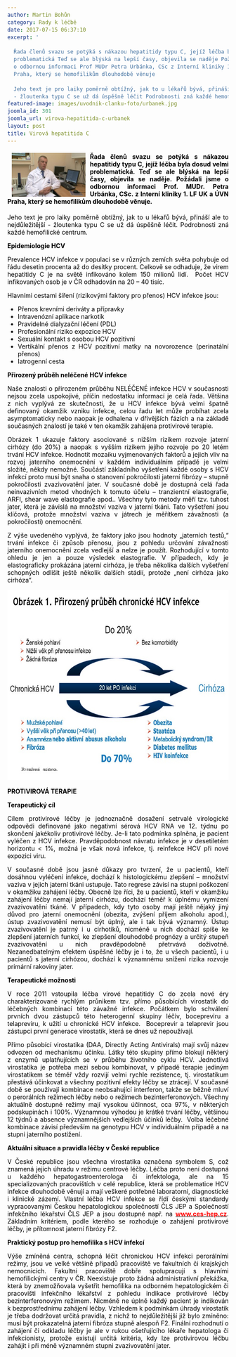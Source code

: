 ```yaml
---
author: Martin Bohůn
category: Rady k léčbě
date: 2017-07-15 06:37:10
excerpt: '

  Řada členů svazu se potýká s nákazou hepatitidy typu C, jejíž léčba byla dosud velmi
  problematická Teď se ale blýská na lepší časy, objevila se naděje Požádali jsme
  o odbornou informaci Prof MUDr Petra Urbánka, CSc z Interní kliniky 1 LF UK a ÚVN
  Praha, který se hemofilikům dlouhodobě věnuje 

  Jeho text je pro laiky poměrně obtížný, jak to u lékařů bývá, přináší ale to nejdůležitější
  - žloutenka typu C se už dá úspěšně léčit Podrobnosti zná každé hemofilické centrum'
featured-image: images/uvodnik-clanku-foto/urbanek.jpg
joomla_id: 301
joomla_url: virova-hepatitida-c-urbanek
layout: post
title: Virová hepatitida C
---
```


<h4><span style="color: #000000;"><img src="images/uvodnik-clanku-foto/urbanek.jpg" border="0" width="168" height="100" style="float: left; margin-left: 10px; margin-right: 10px;" /></span></h4>
<h4 style="text-align: justify;"><span style="color: #000000;">Řada členů svazu se potýká s nákazou hepatitidy typu C, jejíž léčba byla dosud velmi problematická. Teď se ale blýská na lepší časy, objevila se naděje. Požádali jsme o odbornou informaci Prof. MUDr. Petra Urbánka, CSc. z Interní kliniky 1. LF UK a ÚVN Praha, který se hemofilikům dlouhodobě věnuje. </span></h4>
<p style="text-align: justify;"><span style="color: #000000;">Jeho text je pro laiky poměrně obtížný, jak to u lékařů bývá, přináší ale to nejdůležitější - žloutenka typu C se už dá úspěšně léčit. Podrobnosti zná každé hemofilické centrum.</span></p>

<p style="text-align: justify;"><span style="color: #000000;"><strong>Epidemiologie HCV</strong></span></p>
<div class="WordSection1" style="text-align: justify;">
<p><span style="color: #000000;">Prevalence HCV infekce v populaci se v různých zemích světa pohybuje od řádu desetin procenta až do desítky procent. Celkově se odhaduje, že virem hepatitidy C je na světě infikováno kolem 150 milionů lidí.  Počet HCV infikovaných osob je v ČR odhadován na 20 – 40 tisíc. </span></p>
<p align="left"><span style="color: #000000;">Hlavními cestami šíření (rizikovými faktory pro přenos) HCV infekce jsou:</span></p>
</div>
<div class="WordSection2" style="text-align: justify;">
<ul>
<li><span style="color: #000000;">Přenos krevními deriváty a přípravky</span></li>
<li><span style="color: #000000;">Intravenózní aplikace narkotik</span></li>
<li><span style="color: #000000;">Pravidelné dialyzační léčení (PDL)</span></li>
<li><span style="color: #000000;">Profesionální riziko expozice HCV</span></li>
<li><span style="color: #000000;">Sexuální kontakt s osobou HCV pozitivní</span></li>
<li><span style="color: #000000;">Vertikální přenos z HCV pozitivní matky na novorozence (perinatální přenos)</span></li>
<li><span style="color: #000000;">Iatrogenní cesta</span></li>
</ul>
</div>
<p style="text-align: justify;"><span style="color: #000000;"><strong>Přirozený průběh neléčené HCV infekce</strong></span></p>
<p style="text-align: justify;"><span style="color: #000000;">Naše znalosti o přirozeném průběhu NELÉČENÉ infekce HCV v současnosti nejsou zcela uspokojivé, příčin nedostatku informací je celá řada. Většina z nich vyplývá ze skutečnosti, že u HCV infekce bývá velmi špatně definovaný okamžik vzniku infekce, celou řadu let může probíhat zcela asymptomaticky nebo naopak je odhalena v dřívějších fázích a na základě současných znalostí je také v ten okamžik zahájena protivirové terapie.</span></p>
<p style="text-align: justify;"><span style="color: #000000;">Obrázek 1 ukazuje faktory asociované s nižším rizikem rozvoje jaterní cirhózy (do 20%) a naopak s vyšším rizikem jejího rozvoje po 20 letém trvání HCV infekce. Hodnotit mozaiku vyjmenovaných faktorů a jejich vliv na rozvoj jaterního onemocnění v každém individuálním případě je velmi složité, někdy nemožné. Součástí základního vyšetření každé osoby s HCV infekcí proto musí být snaha o stanovení pokročilosti jaterní fibrózy – stupně pokročilosti zvazivovatění jater. V současné době je dostupná celá řada neinvazivních metod vhodných k tomuto účelu – tranzientní elastografie, ARFI, shear wave elastografie apod.. Všechny tyto metody měří tzv. tuhost jater, která je závislá na množství vaziva v jaterní tkáni. Tato vyšetření jsou klíčová, protože množství vaziva v játrech je měřítkem závažnosti (a pokročilosti) onemocnění.</span></p>
<p style="text-align: justify;"><span style="color: #000000;">Z výše uvedeného vyplývá, že faktory jako jsou hodnoty „jaterních testů,“ trvání infekce či způsob přenosu, jsou z pohledu určování závažnosti jaterního onemocnění zcela vedlejší a nelze je použít. Rozhodující v tomto ohledu je jen a pouze výsledek elastografie. V případech, kdy je elastograficky prokázána jaterní cirhóza, je třeba několika dalších vyšetření schopných odlišit ještě několik dalších stádií, protože „není cirhóza jako cirhóza“.</span>   </p>
<p style="text-align: center;"><img src="images/uvodnik-clanku-foto/snimek_hcv.jpg" border="0" alt="" width="679" height="433" /></p>
<p style="text-align: justify;"><span style="color: #000000;"><strong>PROTIVIROVÁ TERAPIE</strong></span></p>
<p style="text-align: justify;"><span style="color: #000000;"><strong>Terapeutický cíl</strong></span></p>
<p style="text-align: justify;"><span style="color: #000000;">Cílem protivirové léčby je jednoznačně dosažení setrvalé virologické odpovědi definované jako negativní sérová HCV RNA ve 12. týdnu po skončení jakékoliv protivirové léčby. Je-li tato podmínka splněna, je pacient vyléčen z HCV infekce. Pravděpodobnost návratu infekce je v desetiletém horizontu &lt; 1%, možná je však nová infekce, tj. reinfekce HCV při nové expozici viru.</span></p>
<p style="text-align: justify;"><span style="color: #000000;">V současné době jsou jasné důkazy pro tvrzení, že u pacientů, kteří dosáhnou vyléčení infekce, dochází k histologickému zlepšení – množství vaziva v jejich jaterní tkáni ustupuje. Tato regrese závisí na stupni poškození v okamžiku zahájení léčby. Obecně lze říci, že u pacientů, kteří v okamžiku zahájení léčby nemají jaterní cirhózu, dochází téměř k úplnému vymizení zvazivovatění tkáně. V případech, kdy tyto osoby mají ještě nějaký jiný důvod pro jaterní onemocnění (obezita, zvýšení příjem alkoholu apod.), ústup zvazivovatění nemusí být úplný, ale i tak bývá významný. Ústup zvazivovatění je patrný i u cirhotiků, nicméně u nich dochází spíše ke zlepšení jaterních funkcí, ke zlepšení dlouhodobé prognózy a určitý stupeň zvazivovatění u nich pravděpodobně přetrvává doživotně. Nezanedbatelným efektem úspěšné léčby je i to, že u všech pacientů, i u pacientů s jaterní cirhózou, dochází k významnému snížení rizika rozvoje primární rakoviny jater.</span></p>
<p style="text-align: justify;"><span style="color: #000000;"><strong>Terapeutické možnosti</strong></span></p>
<p style="text-align: justify;"><span style="color: #000000;">V roce 2011 vstoupila léčba virové hepatitidy C do zcela nové éry charakterizované rychlým průnikem tzv. přímo působících virostatik do léčebných kombinací této závažné infekce. Počátkem bylo schválení prvních dvou zástupců této heterogenní skupiny léčiv, bocepreviru a telapreviru, k užití u chronické HCV infekce.  Boceprevir a telaprevir jsou zástupci první generace virostatik, která se dnes už nepoužívají.</span></p>
<p style="text-align: justify;"><span style="color: #000000;">Přímo působící virostatika (DAA, Directly Acting Antivirals) mají svůj název odvozen od mechanismu účinku. Látky této skupiny přímo blokují některý z enzymů uplatňujících se v průběhu životního cyklu HCV. Jednotlivá virostatika je potřeba mezi sebou kombinovat, v případě terapie jediným virostatikem se téměř vždy rozvijí velmi rychle rezistence, tj. virostatikum přestává účinkovat a všechny pozitivní efekty léčby se ztrácejí. V současné době se používají kombinace neobsahující interferon, takže se běžně mluví o perorálních režimech léčby nebo o režimech bezinterferonových. Všechny aktuálně dostupné režimy mají vysokou účinnost, cca 97%, v některých podskupinách i 100%. Významnou výhodou je krátké trvání léčby, většinou 12 týdnů a absence významnějších vedlejších účinků léčby.  Volba léčebné kombinace závisí především na genotypu HCV v individuálním případě a na stupni jaterního postižení.</span></p>
<p style="text-align: justify;"><span style="color: #000000;"><strong>Aktuální situace a pravidla léčby v České republice</strong></span></p>
<p style="text-align: justify;"><span style="color: #000000;">V České republice jsou všechna virostatika označena symbolem S, což znamená jejich úhradu v režimu centrové léčby. Léčba proto není dostupná u každého hepatogastroenterologa či infektologa, ale na 15 specializovaných pracovištích v celé republice, která se problematice HCV infekce dlouhodobě věnují a mají veškeré potřebné laboratorní, diagnostické i klinické zázemí. Vlastní léčba HCV infekce se řídí českými standardy vypracovanými Českou hepatologickou společností ČLS JEP a Společností infekčního lékařství ČLS JEP a jsou dostupné např. na <span style="color: #ff0000;"><strong><a href="http://www.ces-hep.cz/" target="_blank" title="Česká hepatologická společnost"><span style="color: #ff0000;">www.ces-hep.cz</span></a></strong></span>. Základním kritériem, podle kterého se rozhoduje o zahájení protivirové léčby, je přítomnost jaterní fibrózy F2.  </span></p>
<p style="text-align: justify;"><span style="color: #000000;"><strong>Praktický postup pro hemofilika s HCV infekcí</strong></span></p>
<p style="text-align: justify;"><span style="color: #000000;">Výše zmíněná centra, schopná léčit chronickou HCV infekci perorálními režimy, jsou ve velké většině případů pracoviště ve fakultních či krajských nemocnicích. Fakultní pracoviště dobře spolupracují s hlavními hemofilickými centry v ČR. Neexistuje proto žádná administrativní překážka, která by znemožňovala vyšetřit hemofilika na odborném hepatologickém či pracovišti infekčního lékařství z pohledu indikace protivirové léčby bezinterferonovým režimem. Nicméně ne úplně každý pacient je indikován k bezprostřednímu zahájení léčby. Vzhledem k podmínkám úhrady virostatik je třeba dodržovat určitá pravidla, z nichž to nejdůležitější již bylo zmíněno: musí být prokazatelná jaterní fibróza stupně alespoň F2. Finální rozhodnutí o zahájení či odkladu léčby je ale v rukou ošetřujícího lékaře hepatologa či infekcionisty, protože existují určitá kritéria, kdy lze protivirovou léčbu zahájit i při méně významném stupni zvazivovatění jater. </span></p>